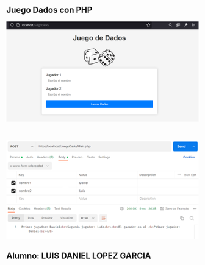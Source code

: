 ## Juego Dados con PHP
<p align="center"><a href="" target="_blank"><img src="https://github.com/lezgardaniel/JuegoDados/blob/main/img/prueba1.png" width="800"></a></p><br>
<p align="center"><a href="" target="_blank"><img src="https://github.com/lezgardaniel/JuegoDados/blob/main/img/prueba2.png" width="800"></a></p>

## Alumno: LUIS DANIEL LOPEZ GARCIA
